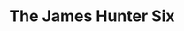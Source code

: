 ---
title: "The James Hunter Six"
summary: "British R'n'B+Soul group, fronted by ."
image: "the-james-hunter-six.jpg"
apple_music_artist_url: "https://music.apple.com/gb/artist/the-james-hunter-six/1088633797"
wikipedia_url: "none"
---
